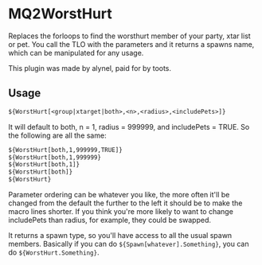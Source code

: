 # MQ2WorstHurt

Replaces the forloops to find the worsthurt member of your party, xtar list or pet. You call the TLO with the parameters and it returns a spawns name, which can be manipulated for any usage.

This plugin was made by alynel, paid for by toots.

## Usage

```txt
${WorstHurt[<group|xtarget|both>,<n>,<radius>,<includePets>]}
```

It will default to both, n = 1, radius = 999999, and includePets = TRUE. So the following are all the same:

```txt
${WorstHurt[both,1,999999,TRUE]}
${WorstHurt[both,1,999999}
${WorstHurt[both,1]}
${WorstHurt[both]}
${WorstHurt}
```

Parameter ordering can be whatever you like, the more often it'll be changed from the default the further to the left it should be to make the macro lines shorter. If you think you're more likely to want to change includePets than radius, for example, they could be swapped.

It returns a spawn type, so you'll have access to all the usual spawn members. Basically if you can do `${Spawn[whatever].Something}`, you can do `${WorstHurt.Something}`.
